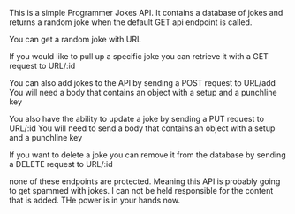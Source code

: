 This is a simple Programmer Jokes API. It contains a database of jokes and returns a random joke when the default GET api endpoint is called. 

You can get a random joke with 
URL

If you would like to pull up a specific joke you can retrieve it with a GET request to
URL/:id

You can also add jokes to the API by sending a POST request to 
URL/add
You will need a body that contains an object with a setup and a punchline key

You also have the ability to update a joke by sending a PUT request to 
URL/:id
You will need to send a body that contains an object with a setup and a punchline key

If you want to delete a joke you can remove it from the database by sending a DELETE request to
URL/:id

none of these endpoints are protected. Meaning this API is probably going to get spammed with jokes. I can not be held responsible for the content that is added. THe power is in your hands now.